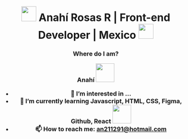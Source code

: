 <h1 align="center"> <img src="https://media.giphy.com/media/OhCJJSND3rm80/giphy.gif" width="40"> Anahí Rosas R | Front-end Developer | Mexico <img src="https://media.giphy.com/media/2Yj2vRSHrhZIUyVPGl/giphy.gif" width="40"></h3>
<h3 align="center"> Where do I am? <br>




Anahí <img src= "https://media.giphy.com/media/3bu85lsWhBTlWcOMN6/giphy.gif" width="50">
- 👀 I’m interested in ...
- 🌱 I’m currently learning Javascript, HTML, CSS, Figma, Github, React <img src= "https://media.giphy.com/media/XAxylRMCdpbEWUAvr8/giphy.gif" width="50">
- 📫 How to reach me: an211291@hotmail.com

<!---
anahir21/anahir21 is a ✨ special ✨ repository because its `README.md` (this file) appears on your GitHub profile.
You can click the Preview link to take a look at your changes.
--->
